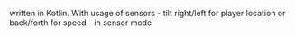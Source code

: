 written in Kotlin. With usage of sensors - tilt right/left for player location or back/forth for speed - in sensor mode
